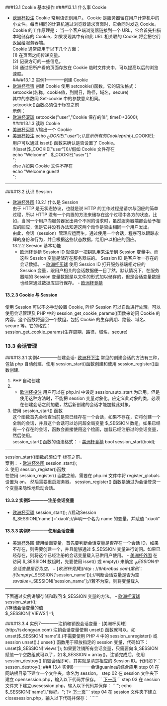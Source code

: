 ###13.1 Cookie 基本操作
####13.1.1 什么事 Cookie 
- [欧洲杯投注](http://zrf8.com)
Cookie 常用语识别用户。 Cookie 是服务器留在用户计算机中的小文件。每当相同的计算机通过浏览器请求页面时，它会同时发送 Cookie。  
Cookie 的工作原理是： 当一个客户端浏览器链接到一个 URL，它会首先扫描本地储存的  Cookie，如果发现其中有和此 URL 相关联的  Cookie,将会把它们返回给服务器端。  
Cookie 通常应用于以下几个方面：  
(1) 在页面之间传递变量。  
(2) 记录方可的一些信息。  
(3) 通过把所产看的页面存放在 Cookie 临时文件夹中，可以提高以后的浏览速度。  
####13.1.2 实例1————创建 Cookie
- [欧洲杯竞猜](http://jsdeering.com)
创建 Cookie 使用 setcookie()函数，它的语法格式：  
setcookie(名称，cookie值，到期日，路径，域名，secure)  
其中的参数同 Set-cookie 中的参数意义相同。  
setcookie()函数必须位于<HTML>标签之前  
示例：
- [欧洲杯滚球](http://scfqfm.com)
setcookie("user","Cookie 保存的值", time()+3600);  
####13.1.3 读取 Cookie
- [美洲杯买球](http://cqjrny.com)
//输出一个 Cookie
- [美洲杯投注](http://cddahe.com)
echo $_COOKIE(“user”);  
//显示所有的 Cookie  
print_r($_COOKIE);  
用户可以通过 isset() 函数来确认是否设置了  Cookie。  
if(isset($_COOKIE["user"]))//假如  Cookie 文件存在  
echo "Welcome" . $_COOKIE["user"]."<br/>";  
else //如果  Cookie 文件不存在  
echo "Welcome guest!<br/>";  
***
####13.2 认识  Session
- [欧洲杯外围](http://hxyyzy.com)
13.2.1 什么是  Session  
由于 HTTP 是无状态协议，也就是说 HTTP 的工作过程是请求与回应的简单过程，所以  HTTP 没有一个内置的方法来储存在这个过程中各方的状态。比如，当同一个用户向服务器发出两个不同的请求时，虽然服务器端都会给予相应的回应，但是它并没有办法知道这两个动作是否由相同一个用户发出。  
由此，会话（session）管理应运而生。通过使用一个会话，程序可以跟踪永辉的身份和行为，并且根据这些状态数据，给用户以相应的回应。  
13.2.2  Seesion 基本功能
  - [欧洲杯竞猜](http://yahoojk.com)
Session ID 就像是一把钥匙用来注册到 Session 变量中。而这些  Session 变量是储存在服务器端的。 Session ID 是客户唯一存在的会话数据。  - [欧洲杯买球](http://cosfresc.com)
使用  Session ID 打开服务器端相对应的  Session 变量，跟用户相关的会话数据便一目了然。默认情况下，在服务器端的 Session 变量数据是以文件的形式加以储存的，但是会话变量数据也经常通过数据库进行保存。  - [欧洲杯竞猜](http://ahswds.com)
####  13.2.3  Cookie 与    Session  
使用  Session 可以不必手动设置 Cookie, PHP Session 可以自动进行处理。可以使用会话管理及  PHP 中的 session_get_cookie_params()函数来访问 Cookie 的内容。这个函数将返回一个数组，包括  Cookie 的生存周期、路径、域名、secure 等。它的格式：  
session_get_cookie_params(生存周期，路径，域名，secure)  
###  13.3  会话管理
####13.3.1  实例4————创建会话- [欧洲杯下注](http://rmexam.com)
常见的创建会话的方法有三种，包括   php 自动创建、使用  session_start()函数创建和使用  session_register()函数创建.  
1. PHP 自动创建
2. - [欧洲杯投注](http://gzhlsy.com)
用户可以在  php.ini 中设定 session.auto_start 为启用。但是使用这种方法时，不能把 session 变量对象化。应定义此对象的类，必须在创建会话之前加载，然后新创建的会话才能加载此对象。  
3. 使用 session_start() 函数  
这个函数首先会检查当前是否已经存在一个会话，如果不存在，它将创建一个全新的会话，并且这个会话可以访问超全局变量  $_SESSION 数组。如果已经有一个存在的会话，函数会直接使用这个绘画，加载已经注册过的会话变量，然后使用。  
session_start()函数的语法格式：  - [美洲杯竞猜](http://a66888.com)
bool session_start(boid);  
***
session_start()函数必须位于  <HTML> 标签之前。  
案例：  - [欧洲杯外围](http://ydjn365.com)
session_start();  
3. 使用 session_register()函数  
在使用  session_register() 函数之前，需要在  php.ini 文件中将 register_globals 设置为 on， 然后需要重启服务器。 session_register() 函数是通过为会话登录一个变量来隐性地启动会话。  
####  13.3.2  实例5————注册会话变量  
- [欧洲杯买球](http://iw121.com)
session_start(); //启动Session  
$_SESSION['name']='xiaoli';//声明一个名为  name 的变量，并赋值 “xiaoli”  
####  13.3.3  实例6————使用会话变量  
- [美洲杯外围](http://szyf18.com)
使用绘画变量，首先要判断会话变量是否存在一个会话 ID，如果不存在，则需要创建一个，并且能够通过 $_SESSION 变量进行访问。如果已经存在，则将这个已经注册的会话变量载入已供用户使用。  - [美洲杯外围](http://lstianxing.com)
在访问 $_SESSION 数组时，先要使用 isset() 或 empty() 来确定 $_WESSION 中会话变量是否为空。  - [欧洲杯竞猜](http://9hbrabus.com)
案例：  
if(!empty($_SESSION['session_name']));//判断会话变量是否为空  
$ssvalue=$_SESSION['session_name'];//若不为空，则将变量载入  
********
下面通过实例讲解存储和取回 $_SESSION 变量的方法。  - [欧洲杯滚球](http://jsthh.com)
session_start();  
//存储会话变量的值  
$_SESSION['VIEWS']=1;  
<HTML>  
<BODY>  
<?PHP    
//读取会话变量的值  
echo "浏览量="。$_SESSION['views'];  
?>  
</BODY> 
</HTML>  
####13.3.4  实例7————注销和销毁会话变量
- [美洲杯买球](http://sxlongyan.com)
注销会话变量使用  unset() 函数就可以，如  unset($_SESSION['name']).(不需要使用 PHP 4 中的 session_unregister() 或 session unset().) unset() 函数用于释放指定的   session 变量，代码如下：  
unset($_SESSION['views']);  
如果要注销所有会话变量，只需要向 $_SESSION 赋值一个空数组就可以了，如 $_SESSION = array()。注销完成后，使用  session_destroy() 销毁会话即可，其实就是清楚相应的  Session ID。代码如下：  
sesson_destroy();  
###  13.4  实例8————会话guanine的综合应用  
step 01  在网站根目录下建立一个文件夹，命名为 session。  
step 02  在 session 文件夹下建立  opensession.php，输入以下代码并保存。  
``<?php  
session_start();  
$_SESSION['name']="王小明";  
echo "会话变量为：".$_SESSION['name'];  
?>  
<a href='usesession.php'>下一页</a>```  
step 03  在 session 文件夹下建立usesession.php，输入以下代码并保存： 
```<?php  
session_start();  
echo "会话变量为："。$_SESSION['NAME']."<br/>";
echo $_SESSION['name']."你好。";  
?>  
<a href='closesession.php'>下一页</a>```  
step 04  在 session 文件夹下建立 closesession.php，输入以下代码并保存：  
```<?php  
session_start();  
unset($_SESSION['name']);  
if(isset($_SESSION['name'])){  
echo "会话变量为：".$_SESSION['name'];  
}else{  
echo "会话变量已注销。";  
}  
session_destroy();  
?>```
